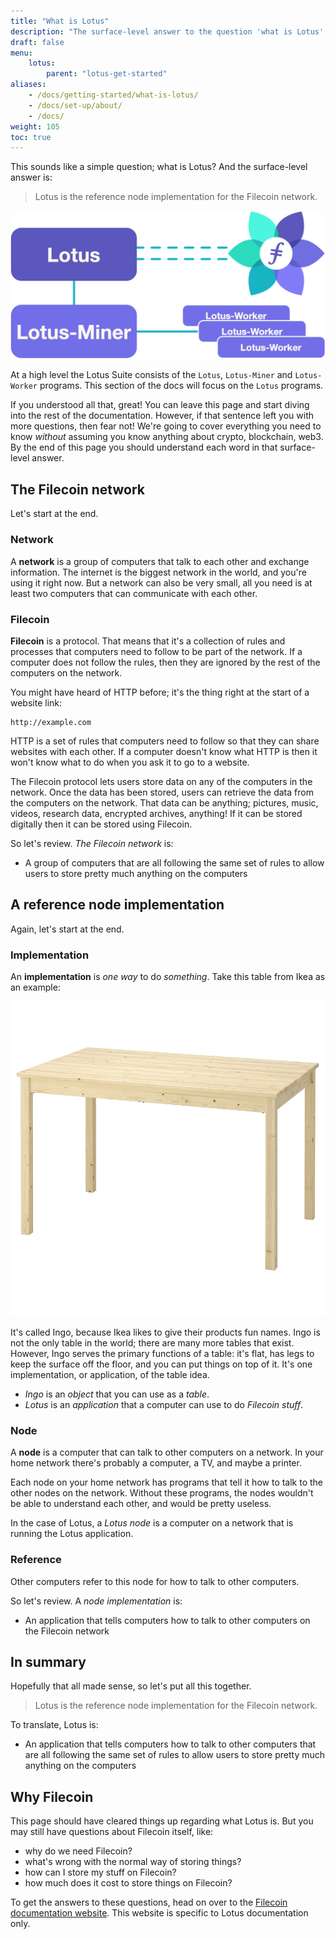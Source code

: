 ```yaml
---
title: "What is Lotus"
description: "The surface-level answer to the question 'what is Lotus' often leaves people with more questions than they originally had. This page attempts to explain what Lotus is, without using any industry buzzwords or complicated jargon."
draft: false
menu:
    lotus:
        parent: "lotus-get-started"
aliases:
    - /docs/getting-started/what-is-lotus/
    - /docs/set-up/about/
    - /docs/
weight: 105
toc: true
---
```


This sounds like a simple question; what is Lotus? And the surface-level answer is:

> Lotus is the reference node implementation for the Filecoin network.

![High Level Lotus Suite](High-Level-Lotus-Suite.png)

At a high level the Lotus Suite consists of the `Lotus`, `Lotus-Miner` and `Lotus-Worker` programs. This section of the docs will focus on the `Lotus` programs.

If you understood all that, great! You can leave this page and start diving into the rest of the documentation. However, if that sentence left you with more questions, then fear not! We're going to cover everything you need to know _without_ assuming you know anything about crypto, blockchain, web3. By the end of this page you should understand each word in that surface-level answer. 

## The Filecoin network

Let's start at the end.

### Network

A **network** is a group of computers that talk to each other and exchange information. The internet is the biggest network in the world, and you're using it right now. But a network can also be very small, all you need is at least two computers that can communicate with each other.

### Filecoin

**Filecoin** is a protocol. That means that it's a collection of rules and processes that computers need to follow to be part of the network. If a computer does not follow the rules, then they are ignored by the rest of the computers on the network. 

You might have heard of HTTP before; it's the thing right at the start of a website link:

```plaintext
http://example.com
```

HTTP is a set of rules that computers need to follow so that they can share websites with each other. If a computer doesn't know what HTTP is then it won't know what to do when you ask it to go to a website.

The Filecoin protocol lets users store data on any of the computers in the network. Once the data has been stored, users can retrieve the data from the computers on the network. That data can be anything; pictures, music, videos, research data, encrypted archives, anything! If it can be stored digitally then it can be stored using Filecoin.

So let's review. _The Filecoin network_ is:

- A group of computers that are all following the same set of rules to allow users to store pretty much anything on the computers

## A reference node implementation

Again, let's start at the end. 

### Implementation

An **implementation** is _one way_ to do _something_. Take this table from Ikea as an example:

![A wooden table from Ikea.](ingo-table.jpg)

It's called Ingo, because Ikea likes to give their products fun names. Ingo is not the only table in the world; there are many more tables that exist. However, Ingo serves the primary functions of a table: it's flat, has legs to keep the surface off the floor, and you can put things on top of it. It's one implementation, or application, of the table idea.

- _Ingo_ is an _object_ that you can use as a _table_.
- _Lotus_ is an _application_ that a computer can use to do _Filecoin stuff_.

### Node

A **node** is a computer that can talk to other computers on a network. In your home network there's probably a computer, a TV, and maybe a printer.

Each node on your home network has programs that tell it how to talk to the other nodes on the network. Without these programs, the nodes wouldn't be able to understand each other, and would be pretty useless.

In the case of Lotus, a _Lotus node_ is a computer on a network that is running the Lotus application.

### Reference

Other computers refer to this node for how to talk to other computers.

So let's review. A _node implementation_ is:

- An application that tells computers how to talk to other computers on the Filecoin network

## In summary 

Hopefully that all made sense, so let's put all this together.

> Lotus is the reference node implementation for the Filecoin network.

To translate, Lotus is:

- An application that tells computers how to talk to other computers that are all following the same set of rules to allow users to store pretty much anything on the computers

## Why Filecoin

This page should have cleared things up regarding what Lotus is. But you may still have questions about Filecoin itself, like:

- why do we need Filecoin?
- what's wrong with the normal way of storing things?
- how can I store my stuff on Filecoin?
- how much does it cost to store things on Filecoin?

To get the answers to these questions, head on over to the [Filecoin documentation website](https://docs.filecoin.io). This website is specific to Lotus documentation only.
